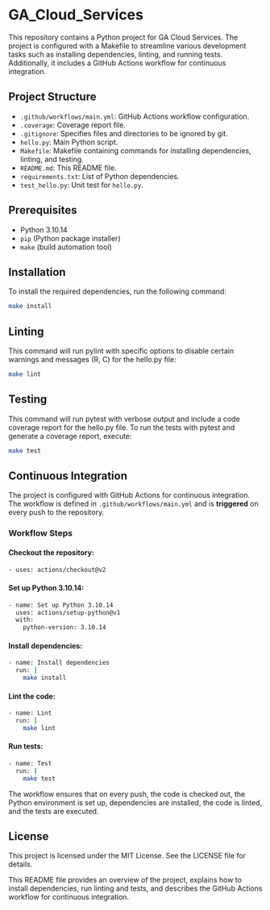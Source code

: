 # GA_Cloud_Services

This repository contains a Python project for GA Cloud Services. The project is configured with a Makefile to streamline various development tasks such as installing dependencies, linting, and running tests. Additionally, it includes a GitHub Actions workflow for continuous integration.

## Project Structure


- `.github/workflows/main.yml`: GitHub Actions workflow configuration.
- `.coverage`: Coverage report file.
- `.gitignore`: Specifies files and directories to be ignored by git.
- `hello.py`: Main Python script.
- `Makefile`: Makefile containing commands for installing dependencies, linting, and testing.
- `README.md`: This README file.
- `requirements.txt`: List of Python dependencies.
- `test_hello.py`: Unit test for `hello.py`.

## Prerequisites

- Python 3.10.14
- `pip` (Python package installer)
- `make` (build automation tool)

## Installation

To install the required dependencies, run the following command:

```sh
make install
````

## Linting

This command will run pylint with specific options to disable certain warnings and messages (R, C) for the hello.py file:

```sh
make lint
```

## Testing
This command will run pytest with verbose output and include a code coverage report for the hello.py file.
To run the tests with pytest and generate a coverage report, execute:

```sh
make test
```

## Continuous Integration
The project is configured with GitHub Actions for continuous integration. The workflow is defined in `.github/workflows/main.yml` and is **triggered** on every push to the repository.

### Workflow Steps

#### Checkout the repository:

```bash 
- uses: actions/checkout@v2
```

#### Set up Python 3.10.14:
```bash 
- name: Set up Python 3.10.14
  uses: actions/setup-python@v1
  with:
    python-version: 3.10.14
```

#### Install dependencies:
```bash 
- name: Install dependencies
  run: |
    make install
```

#### Lint the code:
```bash 
- name: Lint
  run: |
    make lint
```

#### Run tests:
```bash 
- name: Test
  run: |
    make test
```
The workflow ensures that on every push, the code is checked out, the Python environment is set up, dependencies are installed, the code is linted, and the tests are executed.

## License
This project is licensed under the MIT License. See the LICENSE file for details.


This README file provides an overview of the project, explains how to install dependencies, run linting and tests, and describes the GitHub Actions workflow for continuous integration.


